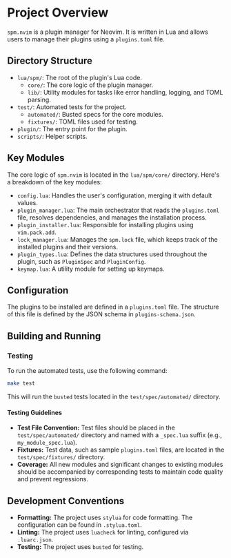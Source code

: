# Project Overview

`spm.nvim` is a plugin manager for Neovim. It is written in Lua and allows users to manage their plugins using a `plugins.toml` file.

## Directory Structure

- `lua/spm/`: The root of the plugin's Lua code.
  - `core/`: The core logic of the plugin manager.
  - `lib/`: Utility modules for tasks like error handling, logging, and TOML parsing.
- `test/`: Automated tests for the project.
  - `automated/`: Busted specs for the core modules.
  - `fixtures/`: TOML files used for testing.
- `plugin/`: The entry point for the plugin.
- `scripts/`: Helper scripts.

## Key Modules

The core logic of `spm.nvim` is located in the `lua/spm/core/` directory. Here's a breakdown of the key modules:

- `config.lua`: Handles the user's configuration, merging it with default values.
- `plugin_manager.lua`: The main orchestrator that reads the `plugins.toml` file, resolves dependencies, and manages the installation process.
- `plugin_installer.lua`: Responsible for installing plugins using `vim.pack.add`.
- `lock_manager.lua`: Manages the `spm.lock` file, which keeps track of the installed plugins and their versions.
- `plugin_types.lua`: Defines the data structures used throughout the plugin, such as `PluginSpec` and `PluginConfig`.
- `keymap.lua`: A utility module for setting up keymaps.

## Configuration

The plugins to be installed are defined in a `plugins.toml` file. The structure of this file is defined by the JSON schema in `plugins-schema.json`.

## Building and Running

### Testing

To run the automated tests, use the following command:

```bash
make test
```

This will run the `busted` tests located in the `test/spec/automated/` directory.

#### Testing Guidelines

- **Test File Convention:** Test files should be placed in the `test/spec/automated/` directory and named with a `_spec.lua` suffix (e.g., `my_module_spec.lua`).
- **Fixtures:** Test data, such as sample `plugins.toml` files, are located in the `test/spec/fixtures/` directory.
- **Coverage:** All new modules and significant changes to existing modules should be accompanied by corresponding tests to maintain code quality and prevent regressions.

## Development Conventions

- **Formatting:** The project uses `stylua` for code formatting. The configuration can be found in `.stylua.toml`.
- **Linting:** The project uses `luacheck` for linting, configured via `.luarc.json`.
- **Testing:** The project uses `busted` for testing.
